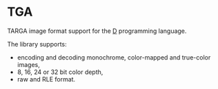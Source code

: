 # TGA

TARGA image format support for the [D](http://dlang.org) programming language.

The library supports:

- encoding and decoding monochrome, color-mapped and true-color images,
- 8, 16, 24 or 32 bit color depth,
- raw and RLE format.
